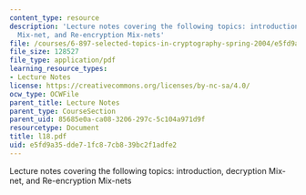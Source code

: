 ```yaml
---
content_type: resource
description: 'Lecture notes covering the following topics: introduction, decryption
  Mix-net, and Re-encryption Mix-nets'
file: /courses/6-897-selected-topics-in-cryptography-spring-2004/e5fd9a35dde71fc87cb839bc2f1adfe2_l18.pdf
file_size: 128527
file_type: application/pdf
learning_resource_types:
- Lecture Notes
license: https://creativecommons.org/licenses/by-nc-sa/4.0/
ocw_type: OCWFile
parent_title: Lecture Notes
parent_type: CourseSection
parent_uid: 85685e0a-ca08-3206-297c-5c104a971d9f
resourcetype: Document
title: l18.pdf
uid: e5fd9a35-dde7-1fc8-7cb8-39bc2f1adfe2
---
```

Lecture notes covering the following topics: introduction, decryption Mix-net, and Re-encryption Mix-nets